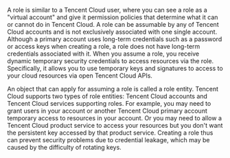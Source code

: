 A role is similar to a Tencent Cloud user,  where you can see a role as a  "virtual account"  and give it permission policies that determine what it can or cannot do in Tencent Cloud. A role can be assumable by any of Tencent Cloud accounts and is not exclusively associated with one single account. Although a primary account uses long-term credentials such as a password or access keys when creating a role, a role does not have long-term credentials associated with it.  When you assume a role, you receive dynamic temporary security credentials to access resources via the role. Specifically, it allows you to use temporary keys and signatures to access to your cloud resources via open Tencent Cloud APIs.

An object that can apply for assuming a role is called a role entity. Tencent Cloud supports two types of role entities: Tencent Cloud accounts and Tencent Cloud services supporting roles. For example, you may need to grant users in your account or another Tencent Cloud primary account temporary access to resources in your account. Or you may need to allow a Tencent Cloud product service to access your resources but you don't want the persistent key accessed by that product service. Creating a role thus can prevent security problems due to credential leakage, which may be caused by the difficulty of rotating keys.
